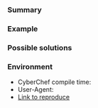 <!-- Prefix the title above with one of the following: -->
<!-- Bug report: -->
<!-- Operation request: -->
<!-- Feature request: -->
<!-- Misc: -->

### Summary
<!-- If you're describing a bug, tell us what's wrong -->
<!-- If you're suggesting a change/improvement, tell us what it is and how it should work -->

### Example
<!-- If describing a bug, tell us what happens instead of the expected behavior -->
<!-- Include a link that triggers the bug if possible -->
<!-- If you are requesting a new operation, include example input and output -->

### Possible solutions
<!-- Not obligatory, but suggest a fix/reason for the bug, or ideas for how to -->
<!-- implement the addition or change, including links to relevant resources -->

### Environment
<!-- Include any relevant details about the environment you experienced the bug in -->
<!-- This information is displayed in the About/Support pane -->
* CyberChef compile time: 
* User-Agent: 
* [Link to reproduce]()
